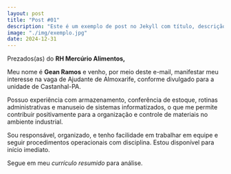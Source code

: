 ```yaml
---
layout: post
title: "Post #01"
description: "Este é um exemplo de post no Jekyll com título, descrição, imagem e data automática."
image: "./img/exemplo.jpg"
date: 2024-12-31
---
```


Prezados(as) do **RH Mercúrio Alimentos,**  
  
Meu nome é **Gean Ramos** e venho, por meio deste e-mail, manifestar meu interesse na vaga de Ajudante de Almoxarife, conforme divulgado para a unidade de Castanhal-PA.  
  
Possuo experiência com armazenamento, conferência de estoque, rotinas administrativas e manuseio de sistemas informatizados, o que me permite contribuir positivamente para a organização e controle de materiais no ambiente industrial.  
  
Sou responsável, organizado, e tenho facilidade em trabalhar em equipe e seguir procedimentos operacionais com disciplina. Estou disponível para início imediato.  
  
Segue em meu *currículo resumido* para análise.
